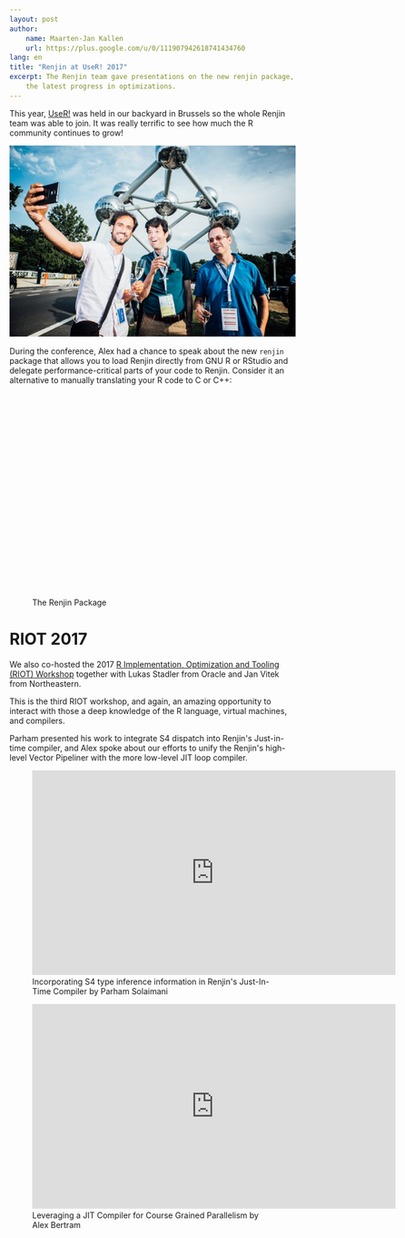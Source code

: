 ```yaml
---
layout: post
author: 
    name: Maarten-Jan Kallen
    url: https://plus.google.com/u/0/111907942618741434760
lang: en
title: "Renjin at UseR! 2017"
excerpt: The Renjin team gave presentations on the new renjin package, advances in S4 support in Renjin, and 
    the latest progress in optimizations.
---
```


This year, [UseR!](https://user2017.brussels/) was held in our backyard in Brussels so the whole Renjin team
was able to join. It was really terrific to see how much the R community continues to grow!

![Parham, Maarten-Jan and Alex](/assets/img/user-2017.jpg)
  
During the conference, Alex had a chance to speak about the new `renjin` package that allows you to load
Renjin directly from GNU R or RStudio and delegate performance-critical parts of your code to Renjin. 
Consider it an alternative to manually translating your R code to C or C++:

<figure>
<script src="https://fast.wistia.com/embed/medias/ydheascr73.jsonp" async></script><script src="https://fast.wistia.com/assets/external/E-v1.js" async></script><div class="wistia_embed wistia_async_ydheascr73" style="height:360px;width:640px">&nbsp;</div>
<figcaption>The Renjin Package</figcaption>
</figure>

# RIOT 2017

We also co-hosted the 2017 [R Implementation, Optimization and Tooling (RIOT) Workshop](https://riotworkshop.github.io/) together with
Lukas Stadler from Oracle and Jan Vitek from Northeastern.

This is the third RIOT workshop, and again, an amazing opportunity to interact with those a deep knowledge of 
the R language, virtual machines, and compilers. 

Parham presented his work to integrate S4 dispatch into Renjin's Just-in-time compiler, and Alex spoke about our efforts to unify
the Renjin's high-level Vector Pipeliner with the more low-level JIT loop compiler.


<figure>
<iframe width="640" height="360" src="https://www.youtube.com/embed/SPwBdOV44dE" frameborder="0" allowfullscreen webkitallowfullscreen></iframe>
<figcaption>Incorporating S4 type inference information in Renjin's Just-In-Time Compiler by Parham Solaimani</figcaption>
</figure>


<figure>
<iframe width="640" height="360" src="https://www.youtube.com/embed/iqGJpIghTZo" frameborder="0" allowfullscreen webkitallowfullscreen></iframe>
<figcaption>Leveraging a JIT Compiler for Course Grained Parallelism by Alex Bertram</figcaption>
</figure>

